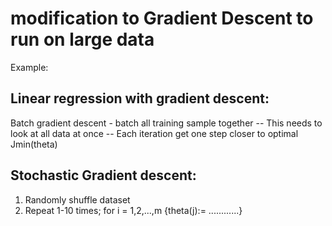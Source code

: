 
# modification to Gradient Descent to run on large data

Example:
## Linear regression with gradient descent:
Batch gradient descent - batch all training sample together 
-- This needs to look at all data at once
-- Each iteration get one step closer to optimal Jmin(theta)

## Stochastic Gradient descent:
1. Randomly shuffle dataset
2. Repeat 1-10 times; for i = 1,2,...,m {theta(j):= ............}

